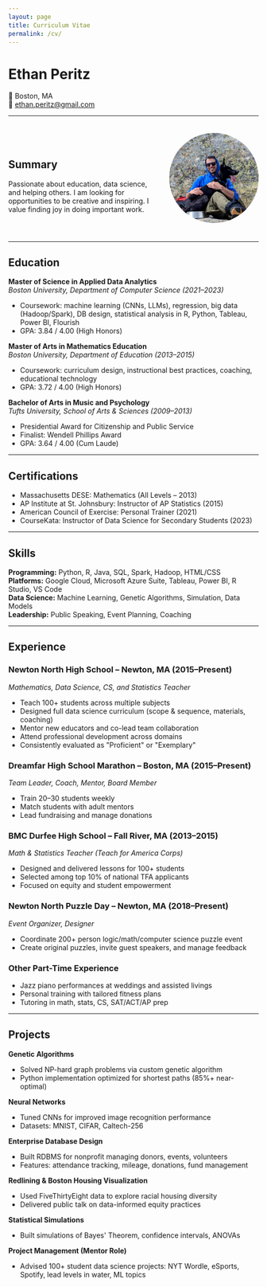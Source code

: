 ```yaml
---
layout: page
title: Curriculum Vitae
permalink: /cv/
---
```


# Ethan Peritz  
📍 Boston, MA  
📧 ethan.peritz@gmail.com  

---


<div style="display: flex; align-items: center; justify-content: space-between; gap: 1rem; flex-wrap: wrap;">

<div style="flex: 1 1 60%; min-width: 250px;">
<h2>
Summary
</h2>
Passionate about education, data science, and helping others. I am looking for opportunities to be creative and inspiring. I value finding joy in doing important work.

</div>

<div style="flex: 0 0 auto; padding-top: 20px; padding-bottom: 20px;">
  <img src="/assets/img/peritz-headshot.jpg" alt="Ethan Peritz's headshot" width="180" style="border-radius: 100px;" />
</div>

</div>

---

## Education

**Master of Science in Applied Data Analytics**  
*Boston University, Department of Computer Science (2021–2023)*  
- Coursework: machine learning (CNNs, LLMs), regression, big data (Hadoop/Spark), DB design, statistical analysis in R, Python, Tableau, Power BI, Flourish  
- GPA: 3.84 / 4.00 (High Honors)

**Master of Arts in Mathematics Education**  
*Boston University, Department of Education (2013–2015)*  
- Coursework: curriculum design, instructional best practices, coaching, educational technology  
- GPA: 3.72 / 4.00 (High Honors)

**Bachelor of Arts in Music and Psychology**  
*Tufts University, School of Arts & Sciences (2009–2013)*  
- Presidential Award for Citizenship and Public Service  
- Finalist: Wendell Phillips Award  
- GPA: 3.64 / 4.00 (Cum Laude)

---

## Certifications

- Massachusetts DESE: Mathematics (All Levels – 2013)  
- AP Institute at St. Johnsbury: Instructor of AP Statistics (2015)  
- American Council of Exercise: Personal Trainer (2021)  
- CourseKata: Instructor of Data Science for Secondary Students (2023)

---

## Skills

**Programming:** Python, R, Java, SQL, Spark, Hadoop, HTML/CSS  
**Platforms:** Google Cloud, Microsoft Azure Suite, Tableau, Power BI, R Studio, VS Code  
**Data Science:** Machine Learning, Genetic Algorithms, Simulation, Data Models  
**Leadership:** Public Speaking, Event Planning, Coaching  

---

## Experience

### Newton North High School – Newton, MA (2015–Present)  
*Mathematics, Data Science, CS, and Statistics Teacher*  
- Teach 100+ students across multiple subjects  
- Designed full data science curriculum (scope & sequence, materials, coaching)  
- Mentor new educators and co-lead team collaboration  
- Attend professional development across domains  
- Consistently evaluated as "Proficient" or "Exemplary"

### Dreamfar High School Marathon – Boston, MA (2015–Present)  
*Team Leader, Coach, Mentor, Board Member*  
- Train 20–30 students weekly  
- Match students with adult mentors  
- Lead fundraising and manage donations  

### BMC Durfee High School – Fall River, MA (2013–2015)  
*Math & Statistics Teacher (Teach for America Corps)*  
- Designed and delivered lessons for 100+ students  
- Selected among top 10% of national TFA applicants  
- Focused on equity and student empowerment  

### Newton North Puzzle Day – Newton, MA (2018–Present)  
*Event Organizer, Designer*  
- Coordinate 200+ person logic/math/computer science puzzle event  
- Create original puzzles, invite guest speakers, and manage feedback

### Other Part-Time Experience  
- Jazz piano performances at weddings and assisted livings  
- Personal training with tailored fitness plans  
- Tutoring in math, stats, CS, SAT/ACT/AP prep  

---

## Projects

**Genetic Algorithms**  
- Solved NP-hard graph problems via custom genetic algorithm  
- Python implementation optimized for shortest paths (85%+ near-optimal)

**Neural Networks**  
- Tuned CNNs for improved image recognition performance  
- Datasets: MNIST, CIFAR, Caltech-256  

**Enterprise Database Design**  
- Built RDBMS for nonprofit managing donors, events, volunteers  
- Features: attendance tracking, mileage, donations, fund management  

**Redlining & Boston Housing Visualization**  
- Used FiveThirtyEight data to explore racial housing diversity  
- Delivered public talk on data-informed equity practices  

**Statistical Simulations**  
- Built simulations of Bayes' Theorem, confidence intervals, ANOVAs  

**Project Management (Mentor Role)**  
- Advised 100+ student data science projects: NYT Wordle, eSports, Spotify, lead levels in water, ML topics
